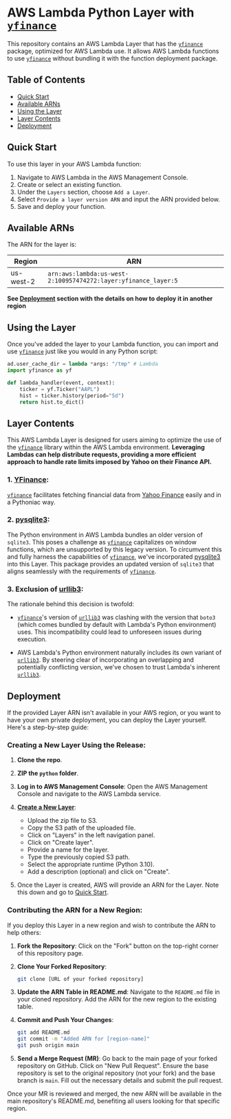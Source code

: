 # AWS Lambda Python Layer with [`yfinance`](https://github.com/ranaroussi/yfinance)

This repository contains an AWS Lambda Layer that has the [`yfinance`](https://github.com/ranaroussi/yfinance) package, optimized for AWS Lambda use. It allows AWS Lambda functions to use  [`yfinance`](https://github.com/ranaroussi/yfinance) without bundling it with the function deployment package.

## Table of Contents

- [Quick Start](#quick-start)
- [Available ARNs](#available-arns)
- [Using the Layer](#using-the-layer)
- [Layer Contents](#layer-contents)
- [Deployment](#deployment)


## Quick Start

To use this layer in your AWS Lambda function:

1. Navigate to AWS Lambda in the AWS Management Console.
2. Create or select an existing function.
3. Under the `Layers` section, choose `Add a Layer`.
4. Select `Provide a layer version ARN` and input the ARN provided below.
5. Save and deploy your function.

## Available ARNs

The ARN for the layer is:

| Region    | ARN |
|-----------| --- |
| us-west-2 | ```arn:aws:lambda:us-west-2:100957474272:layer:yfinance_layer:5``` |


**See [Deployment](#deployment) section with the details on how to deploy it in another region**

## Using the Layer

Once you've added the layer to your Lambda function, you can import and use  [`yfinance`](https://github.com/ranaroussi/yfinance) just like you would in any Python script:

```python
ad.user_cache_dir = lambda *args: "/tmp" # Lambda
import yfinance as yf

def lambda_handler(event, context):
    ticker = yf.Ticker("AAPL")
    hist = ticker.history(period="5d")
    return hist.to_dict()
```

## Layer Contents

This AWS Lambda Layer is designed for users aiming to optimize the use of the [`yfinance`](https://github.com/ranaroussi/yfinance) library within the AWS Lambda environment. **Leveraging Lambdas can help distribute requests, providing a more efficient approach to handle rate limits imposed by Yahoo on their Finance API.**

### 1. **[YFinance](https://github.com/ranaroussi/yfinance)**:
[`yfinance`](https://github.com/ranaroussi/yfinance) facilitates fetching financial data from [Yahoo Finance](https://finance.yahoo.com/) easily and in a Pythoniac way.

### 2. **[pysqlite3](https://github.com/pysqlite3/pysqlite3)**:
The Python environment in AWS Lambda bundles an older version of `sqlite3`. This poses a challenge as [`yfinance`](https://github.com/ranaroussi/yfinance) capitalizes on window functions, which are unsupported by this legacy version. To circumvent this and fully harness the capabilities of [`yfinance`](https://github.com/ranaroussi/yfinance), we've incorporated [pysqlite3](https://github.com/pysqlite3/pysqlite3) into this Layer. This package provides an updated version of `sqlite3` that aligns seamlessly with the requirements of [`yfinance`](https://github.com/ranaroussi/yfinance).

### 3. **Exclusion of [urllib3](https://urllib3.readthedocs.io/en/stable/)**:
The rationale behind this decision is twofold:

   - [`yfinance`](https://github.com/ranaroussi/yfinance)'s version of [`urllib3`](https://urllib3.readthedocs.io/en/stable/) was clashing with the version that `boto3` (which comes bundled by default with Lambda's Python environment) uses. This incompatibility could lead to unforeseen issues during execution.
   
   - AWS Lambda's Python environment naturally includes its own variant of [`urllib3`](https://urllib3.readthedocs.io/en/stable/). By steering clear of incorporating an overlapping and potentially conflicting version, we've chosen to trust Lambda's inherent [`urllib3`](https://urllib3.readthedocs.io/en/stable/).

## Deployment

If the provided Layer ARN isn't available in your AWS region, or you want to have your own private deployment, you can deploy the Layer yourself. Here's a step-by-step guide:

### Creating a New Layer Using the Release:

1. **Clone the repo**.

2. **ZIP the `python` folder**.

3. **Log in to AWS Management Console**: Open the AWS Management Console and navigate to the AWS Lambda service.

4. **[Create a New Layer](https://docs.aws.amazon.com/lambda/latest/dg/chapter-layers.html)**:
   - Upload the zip file to S3.
   - Copy the S3 path of the uploaded file.
   - Click on "Layers" in the left navigation panel.
   - Click on "Create layer".
   - Provide a name for the layer.
   - Type the previously copied S3 path.
   - Select the appropriate runtime (Python 3.10).
   - Add a description (optional) and click on "Create".

5. Once the Layer is created, AWS will provide an ARN for the Layer. Note this down and go to [Quick Start](#quick-start).

### Contributing the ARN for a New Region:

If you deploy this Layer in a new region and wish to contribute the ARN to help others:

1. **Fork the Repository**: Click on the "Fork" button on the top-right corner of this repository page.

2. **Clone Your Forked Repository**:
   ```bash
   git clone [URL of your forked repository]
   ```

3. **Update the ARN Table in README.md**: Navigate to the `README.md` file in your cloned repository. Add the ARN for the new region to the existing table.

4. **Commit and Push Your Changes**:
   ```bash
   git add README.md
   git commit -m "Added ARN for [region-name]"
   git push origin main
   ```

5. **Send a Merge Request (MR)**: Go back to the main page of your forked repository on GitHub. Click on "New Pull Request". Ensure the base repository is set to the original repository (not your fork) and the base branch is `main`. Fill out the necessary details and submit the pull request.

Once your MR is reviewed and merged, the new ARN will be available in the main repository's README.md, benefiting all users looking for that specific region.
